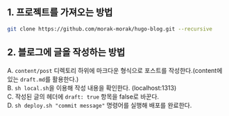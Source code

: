 
## 1. 프로젝트를 가져오는 방법

```bash
git clone https://github.com/morak-morak/hugo-blog.git --recursive
```

## 2. 블로그에 글을 작성하는 방법
A. `content/post` 디렉토리 하위에 마크다운 형식으로 포스트를 작성한다.(content에 있는 `draft.md`를 활용한다.)  
B. `sh local.sh`을 이용해 작성 내용을 확인한다. (localhost:1313)  
C. 작성된 글의 헤더에 `draft: true` 항목을 false로 바꾼다.  
D. `sh deploy.sh "commit message"` 명령어를 실행해 배포를 완료한다.  
